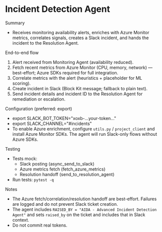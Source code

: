 # Incident Detection Agent

Summary
- Receives monitoring availability alerts, enriches with Azure Monitor metrics, correlates signals, creates a Slack incident, and hands the incident to the Resolution Agent.

End-to-end flow
1. Alert received from Monitoring Agent (availability reduced).
2. Fetch recent metrics from Azure Monitor (CPU, memory, network) — best-effort; Azure SDKs required for full integration.
3. Correlate metrics with the alert (heuristics + placeholder for ML scoring).
4. Create incident in Slack (Block Kit message; fallback to plain text).
5. Send incident details and incident ID to the Resolution Agent for remediation or escalation.

Configuration (preferred: export)
- export SLACK_BOT_TOKEN="xoxb-...your-token..."
- export SLACK_CHANNEL="#incidents"
- To enable Azure enrichment, configure `utils.py` / `project_client` and install Azure Monitor SDKs. The agent will run Slack-only flows without Azure SDKs.

Testing
- Tests mock:
  - Slack posting (async_send_to_slack)
  - Azure metrics fetch (fetch_azure_metrics)
  - Resolution handoff (send_to_resolution_agent)
- Run tests: `pytest -q`

Notes
- The Azure fetch/correlation/resolution handoff are best-effort. Failures are logged and do not prevent Slack ticket creation.
- The agent includes `RAISED_BY = "AIDA - Advanced Incident Detection Agent"` and sets `raised_by` on the ticket and includes that in Slack context.
- Do not commit real tokens.